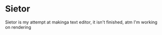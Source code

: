# Sietor

Sietor is my attempt at makinga text editor, it isn't finished, atm I'm working on rendering
